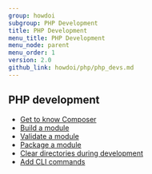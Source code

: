 ```yaml
---
group: howdoi
subgroup: PHP Development
title: PHP Development
menu_title: PHP Development
menu_node: parent
menu_order: 1
version: 2.0
github_link: howdoi/php/php_devs.md
---
```


## PHP development
*	<a href="{{ page.baseurl }}/extension-dev-guide/build/composer-integration.html">Get to know Composer</a>
*	<a href="{{ page.baseurl }}/extension-dev-guide/build/build.html">Build a module</a>
*	<a href="{{ page.baseurl }}/extension-dev-guide/validate/validate.html">Validate a module</a>
*	<a href="{{ page.baseurl }}/extension-dev-guide/package/package_module.html">Package a module</a>
*	<a href="{{ page.baseurl }}/howdoi/php/php_clear-dirs.html">Clear directories during development</a>
*	<a href="{{ page.baseurl }}/extension-dev-guide/cli-cmds/cli-add.html">Add CLI commands</a>
